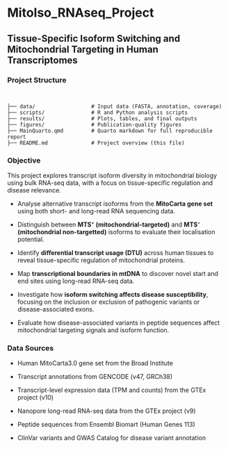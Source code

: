 # MitoIso_RNAseq_Project
## Tissue-Specific Isoform Switching and Mitochondrial Targeting in Human Transcriptomes

### Project Structure
```


├── data/                  # Input data (FASTA, annotation, coverage)
├── scripts/               # R and Python analysis scripts
├── results/               # Plots, tables, and final outputs
├── figures/               # Publication-quality figures
├── MainQuarto.qmd         # Quarto markdown for full reproducible report
├── README.md              # Project overview (this file)

```

### Objective

This project explores transcript isoform diversity in mitochondrial biology using bulk RNA-seq data, with a focus on tissue-specific regulation and disease relevance.

- Analyse alternative transcript isoforms from the **MitoCarta gene set** using both short- and long-read RNA sequencing data.
  
- Distinguish between **MTS⁺ (mitochondrial-targeted)** and **MTS⁻ (mitochondrial non-targetted)** isoforms to evaluate their localisation potential.
  
- Identify **differential transcript usage (DTU)** across human tissues to reveal tissue-specific regulation of mitochondrial proteins.
  
- Map **transcriptional boundaries in mtDNA** to discover novel start and end sites using long-read RNA-seq data.
  
- Investigate how **isoform switching affects disease susceptibility**, focusing on the inclusion or exclusion of pathogenic variants or disease-associated exons.

- Evaluate how disease-associated variants in peptide sequences affect mitochondrial targeting signals and isoform function.


### Data Sources

- Human MitoCarta3.0 gene set from the Broad Institute
  
- Transcript annotations from GENCODE (v47, GRCh38)
  
- Transcript-level expression data (TPM and counts) from the GTEx project (v10)
  
- Nanopore long-read RNA-seq data from the GTEx project (v9)
  
- Peptide sequences from Ensembl Biomart (Human Genes 113)
  
- ClinVar variants and GWAS Catalog for disease variant annotation

